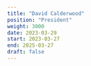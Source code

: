 ```yaml
---
title: "David Calderwood"
position: "President"
weight: 3000
date: 2023-03-29
start: 2023-03-27
end: 2025-03-27
draft: false
---
```


